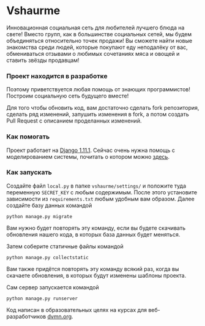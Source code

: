 # Vshaurme

Инновационная социальная сеть для любителей лучшего блюда на свете! Вместо групп, как в большинстве социальных сетей, мы будем объединяться 
относительно точек продажи! Вы сможете найти новые знакомства среди людей, которые покупают еду неподалёку от вас, 
обмениваться отзывами о любимых сочетаниях мяса и овощей и ставить звёзды продавцам!

### Проект находится в разработке

Поэтому приветствуется любая помощь от знающих программистов! Построим социальную сеть будущего вместе!

Для того чтобы обновить код, вам достаточно сделать fork репозитория, сделать ряд изменений, запушить изменения в fork, а потом создать Pull Request с описанием проделанных изменений.

### Как помогать
Проект работает на [Django 1.11.1](https://docs.djangoproject.com/en/4.0/releases/1.11.1/). Сейчас очень нужна помощь с моделированием системы, почитать о котором можно [здесь](https://docs.djangoproject.com/en/1.11/intro/tutorial02/#creating-models).

### Как запускать
Создайте файл `local.py` в папке `vshaurme/settings/` и положите туда переменную `SECRET_KEY` с любым содержимым. После этого установите зависимости из `requirements.txt` любым удобным вам образом. Далее создайте базу данных командой 
```
python manage.py migrate
```
Вам нужно будет повторять эту команду, если вы будете скачивать обновления нашего кода, в которых база данных будет меняться.

Затем соберите статичные файлы командой 
```
python manage.py collectstatic
```
Вам также придётся повторять эту команду всякий раз, когда вы скачаете обновления, в которых будут изменены шаблоны проекта.

Сам сервер запускается командой 
```
python manage.py runserver
```


Код написан в образовательных целях на курсах для веб-разработчиков [dvmn.org](https://dvmn.org/).
